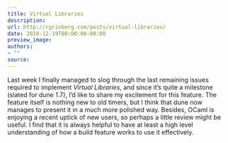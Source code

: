 ```yaml
---
title: Virtual Libraries
description:
url: http://rgrinberg.com/posts/virtual-libraries/
date: 2018-12-19T00:00:00-00:00
preview_image:
authors:
- ""
source:
---
```


<p>Last week I finally managed to slog through the last remaining issues required
to implement <cite>Virtual Libraries</cite>, and since it&rsquo;s quite a milestone (slated for
dune 1.7), I&rsquo;d like to share my excitement for this feature. The feature itself
is nothing new to old timers, but I think that dune now manages to present it in
a much more polished way. Besides, OCaml is enjoying a recent uptick of new
users, so perhaps a little review might be useful. I find that it is always
helpful to have at least a high level understanding of how a build feature works
to use it effectively.</p>

